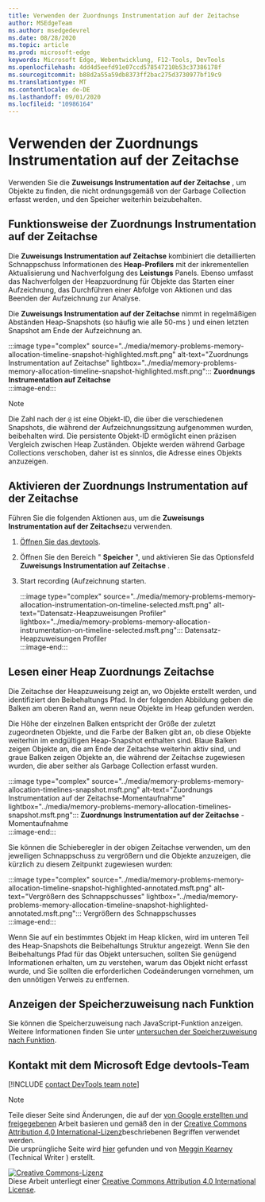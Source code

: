 ```yaml
---
title: Verwenden der Zuordnungs Instrumentation auf der Zeitachse
author: MSEdgeTeam
ms.author: msedgedevrel
ms.date: 08/28/2020
ms.topic: article
ms.prod: microsoft-edge
keywords: Microsoft Edge, Webentwicklung, F12-Tools, DevTools
ms.openlocfilehash: 4dd4d5eefd91e07ccd578547210b53c37386178f
ms.sourcegitcommit: b88d2a55a59db8373ff2bac275d3730977bf19c9
ms.translationtype: MT
ms.contentlocale: de-DE
ms.lasthandoff: 09/01/2020
ms.locfileid: "10986164"
---
```

<!-- Copyright Meggin Kearney 

   Licensed under the Apache License, Version 2.0 (the "License");
   you may not use this file except in compliance with the License.
   You may obtain a copy of the License at

       https://www.apache.org/licenses/LICENSE-2.0

   Unless required by applicable law or agreed to in writing, software
   distributed under the License is distributed on an "AS IS" BASIS,
   WITHOUT WARRANTIES OR CONDITIONS OF ANY KIND, either express or implied.
   See the License for the specific language governing permissions and
   limitations under the License. -->

# Verwenden der Zuordnungs Instrumentation auf der Zeitachse  

Verwenden Sie die **Zuweisungs Instrumentation auf der Zeitachse** , um Objekte zu finden, die nicht ordnungsgemäß von der Garbage Collection erfasst werden, und den Speicher weiterhin beizubehalten.  

## Funktionsweise der Zuordnungs Instrumentation auf der Zeitachse  

Die **Zuweisungs Instrumentation auf Zeitachse** kombiniert die detaillierten Schnappschuss Informationen des **Heap-Profilers** mit der inkrementellen Aktualisierung und Nachverfolgung des **Leistungs** Panels.  Ebenso umfasst das Nachverfolgen der Heapzuordnung für Objekte das Starten einer Aufzeichnung, das Durchführen einer Abfolge von Aktionen und das Beenden der Aufzeichnung zur Analyse.  

<!--todo: add profile memory problems (heap profiler) section when available  -->  
<!--todo: add profile evaluate performance (Performance panel) section when available  -->  

Die **Zuweisungs Instrumentation auf der Zeitachse** nimmt in regelmäßigen Abständen Heap-Snapshots (so häufig wie alle 50-ms \) und einen letzten Snapshot am Ende der Aufzeichnung an.  

:::image type="complex" source="../media/memory-problems-memory-allocation-timeline-snapshot-highlighted.msft.png" alt-text="Zuordnungs Instrumentation auf Zeitachse" lightbox="../media/memory-problems-memory-allocation-timeline-snapshot-highlighted.msft.png":::
   **Zuordnungs Instrumentation auf Zeitachse**  
:::image-end:::  

> [!NOTE]
> Die Zahl nach der `@` ist eine Objekt-ID, die über die verschiedenen Snapshots, die während der Aufzeichnungssitzung aufgenommen wurden, beibehalten wird.  Die persistente Objekt-ID ermöglicht einen präzisen Vergleich zwischen Heap Zuständen.  Objekte werden während Garbage Collections verschoben, daher ist es sinnlos, die Adresse eines Objekts anzuzeigen.  

## Aktivieren der Zuordnungs Instrumentation auf der Zeitachse  

Führen Sie die folgenden Aktionen aus, um die **Zuweisungs Instrumentation auf der Zeitachse**zu verwenden.  

1.  [Öffnen Sie das devtools][DevtoolsOpenIndex].  
1.  Öffnen Sie den Bereich " **Speicher** ", und aktivieren Sie das Optionsfeld **Zuweisungs Instrumentation auf Zeitachse** .  
1.  Start recording (Aufzeichnung starten.  
    
    :::image type="complex" source="../media/memory-problems-memory-allocation-instrumentation-on-timeline-selected.msft.png" alt-text="Datensatz-Heapzuweisungen Profiler" lightbox="../media/memory-problems-memory-allocation-instrumentation-on-timeline-selected.msft.png":::
       Datensatz-Heapzuweisungen Profiler  
    :::image-end:::  
    
## Lesen einer Heap Zuordnungs Zeitachse  

Die Zeitachse der Heapzuweisung zeigt an, wo Objekte erstellt werden, und identifiziert den Beibehaltungs Pfad.  In der folgenden Abbildung geben die Balken am oberen Rand an, wenn neue Objekte im Heap gefunden werden.  

Die Höhe der einzelnen Balken entspricht der Größe der zuletzt zugeordneten Objekte, und die Farbe der Balken gibt an, ob diese Objekte weiterhin im endgültigen Heap-Snapshot enthalten sind.  Blaue Balken zeigen Objekte an, die am Ende der Zeitachse weiterhin aktiv sind, und graue Balken zeigen Objekte an, die während der Zeitachse zugewiesen wurden, die aber seither als Garbage Collection erfasst wurden.  

:::image type="complex" source="../media/memory-problems-memory-allocation-timelines-snapshot.msft.png" alt-text="Zuordnungs Instrumentation auf der Zeitachse-Momentaufnahme" lightbox="../media/memory-problems-memory-allocation-timelines-snapshot.msft.png":::
   **Zuordnungs Instrumentation auf der Zeitachse** -Momentaufnahme  
:::image-end:::  

<!--In the following figure, an action was performed 3 times.  The sample program caches five objects, so the last five blue bars are expected.  But the left-most blue bar indicates a potential problem.  -->  
<!--todo: redo figure 4 with multiple click actions  -->  

Sie können die Schieberegler in der obigen Zeitachse verwenden, um den jeweiligen Schnappschuss zu vergrößern und die Objekte anzuzeigen, die kürzlich zu diesem Zeitpunkt zugewiesen wurden:  

:::image type="complex" source="../media/memory-problems-memory-allocation-timeline-snapshot-highlighted-annotated.msft.png" alt-text="Vergrößern des Schnappschusses" lightbox="../media/memory-problems-memory-allocation-timeline-snapshot-highlighted-annotated.msft.png":::
   Vergrößern des Schnappschusses  
:::image-end:::  

Wenn Sie auf ein bestimmtes Objekt im Heap klicken, wird im unteren Teil des Heap-Snapshots die Beibehaltungs Struktur angezeigt.  Wenn Sie den Beibehaltungs Pfad für das Objekt untersuchen, sollten Sie genügend Informationen erhalten, um zu verstehen, warum das Objekt nicht erfasst wurde, und Sie sollten die erforderlichen Codeänderungen vornehmen, um den unnötigen Verweis zu entfernen.  

## Anzeigen der Speicherzuweisung nach Funktion  

Sie können die Speicherzuweisung nach JavaScript-Funktion anzeigen.  Weitere Informationen finden Sie unter [untersuchen der Speicherzuweisung nach Funktion][DevtoolsMemoryProblemsIndexInvestigateMemoryAllocationFunction].  

## Kontakt mit dem Microsoft Edge devtools-Team  

[!INCLUDE [contact DevTools team note](../includes/contact-devtools-team-note.md)]  

<!-- links -->  

[DevToolsOpenIndex]: ../open.md "Öffnen Sie Microsoft Edge (Chrom) devtools | Microsoft docs"
[DevtoolsMemoryProblemsIndexInvestigateMemoryAllocationFunction]: ./index.md#investigate-memory-allocation-by-function "Untersuchen der Speicherzuweisung nach Funktion – beheben von Speicherproblemen | Microsoft docs"  

<!--[HeapProfiler]: ./heap-snapshots.md "How to Record Heap Snapshots"  -->  
<!--[PerformancePanel]: ../profile/evaluate-performance/timeline-tool ""  -->  

[MicrosoftEdgeChannel]: https://www.microsoftedgeinsider.com/download "Herunterladen eines Microsoft Edge-Kanals"  

> [!NOTE]
> Teile dieser Seite sind Änderungen, die auf der [von Google erstellten und freigegebenen][GoogleSitePolicies] Arbeit basieren und gemäß den in der [Creative Commons Attribution 4,0 International-Lizenz][CCA4IL]beschriebenen Begriffen verwendet werden.  
> Die ursprüngliche Seite wird [hier](https://developers.google.com/web/tools/chrome-devtools/memory-problems/allocation-profiler) gefunden und von [Meggin Kearney][MegginKearney] (Technical Writer \) erstellt.  

[![Creative Commons-Lizenz][CCby4Image]][CCA4IL]  
Diese Arbeit unterliegt einer [Creative Commons Attribution 4.0 International License][CCA4IL].  

[CCA4IL]: https://creativecommons.org/licenses/by/4.0  
[CCby4Image]: https://i.creativecommons.org/l/by/4.0/88x31.png  
[GoogleSitePolicies]: https://developers.google.com/terms/site-policies  
[KayceBasques]: https://developers.google.com/web/resources/contributors/kaycebasques  
[MegginKearney]: https://developers.google.com/web/resources/contributors/megginkearney  
